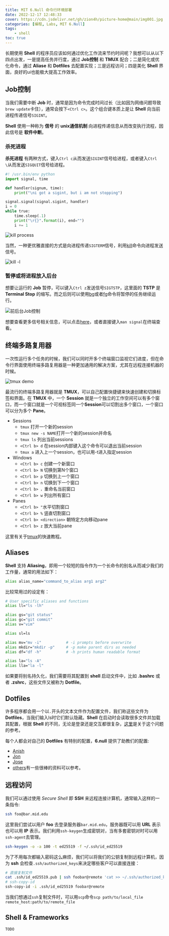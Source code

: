```yaml
---
title: MIT 6.Null 命令行环境部署
date: 2022-12-17 12:48:33
cover: https://cdn.jsdelivr.net/gh/zion4h/picture-home@main/img001.jpg
categories: [编程, Labs, MIT 6.Null]
tags: 
    - shell
toc: true
---
```

长期使用 **Shell** 的程序员应该如何通过优化工作流来节约时间呢？我想可以从以下四点出发，一是提高任务并行度，通过 **Job控制** 和 **TMUX** 配合；二是简化或优化命令，通过 **Aliase** 和 **Dotfiles** 去配置实现；三是远程访问；四是美化 **Shell** 界面，良好的ui也能极大提高工作效率。
<!--more-->

## Job控制

当我们需要中断 **Job** 时，通常是因为命令完成时间过长（比如因为网络问题导致`brew update`卡住），通常会按下`<Ctrl c>`。这个组合键本质上是让 **Shell** 向当前进程传递信号`SIGINT`。

**Shell** 使用一种称为 **信号** 的 **unix通信机制** 向进程传递信息从而改变执行流程，因此信号是 **软件中断**。

### 杀死进程

**杀死进程** 有两种方式，键入`Ctrl c`从而发送`SIGINT`信号给进程，或者键入`Ctrl \`从而发送`SIGQUIT`信号给进程。

```python
#! /usr.bin/env python
import signal, time

def handler(signum, time):
    print("\ni got a sigint, but i am not stopping")

signal.signal(signal.sigint, handler)
i = 0
while true:
    time.sleep(.1)
    print("\r{}".format(i), end="")
    i += 1
```

![kill process](https://cdn.jsdelivr.net/gh/zion4h/picture-home@main/Kill-process.png)

当然，一种更优雅直接的方式是向进程传递`SIGTERM`信号，利用[kill](https://www.man7.org/linux/man-pages/man1/kill.1.html)命令向进程发送信号。

![kill -l](https://cdn.jsdelivr.net/gh/zion4h/picture-home@main/kill-15.png)

### 暂停或将进程放入后台

想要让运行的 **Job** 暂停，可以键入`Ctrl z`发送信号`SIGTSTP`，这里面的 **TSTP** 是 **Terminal Stop** 的缩写。而之后则可以使用[bg](https://man7.org/linux/man-pages/man1/bg.1p.html)或者[fg](https://www.man7.org/linux/man-pages/man1/fg.1p.html)命令将暂停的任务继续运行。

![前后台Job控制](https://cdn.jsdelivr.net/gh/zion4h/picture-home@main/fg-bg-demo.png)

想要查看更多信号相关信息，可以点击[here](https://en.wikipedia.org/wiki/Signal_(IPC))，或者直接键入`man signal`在终端查看。

## 终端多路复用器

一次性运行多个任务的时候，我们可以同时开多个终端窗口监视它们进度，但在命令行界面使用终端多路复用器是一种更加通用的解决方案，尤其在远程连接机器的时候。

![tmux demo](https://cdn.jsdelivr.net/gh/zion4h/picture-home@main/tmux.png)

最流行的终端多路复用器就是 **TMUX**，可以自己配置快捷键来快速创建和切换标签和界面。在 **TMUX** 中，一个 **Session** 就是一个独立的工作空间可以有多个窗口，而一个窗口就是一个可视标签同一个**Session**可以切割出多个窗口，一个窗口可以分为多个 **Pane**。

- Sessions
  - `tmux` 打开一个新的session
  - `tmux new -s NAME`打开一个新的session并命名
  - `tmux ls` 列出当前sessions
  - `<Ctrl b> d` 在session内部键入这个命令可以退出当前session
  - `tmux a` 进入上一个session，也可以用-t进入指定session
- Windows
  - `<Ctrl b> c` 创建一个新窗口
  - `<Ctrl b> N` 切换到第N个窗口
  - `<Ctrl b> p` 切换到上一个窗口
  - `<Ctrl b> n` 切换到下一个窗口
  - `<Ctrl b> ，`重命名当前窗口
  - `<Ctrl b> w` 列出所有窗口
- Panes
  - `<Ctrl b> "`水平切割窗口
  - `<Ctrl b> %` 竖直切割窗口
  - `<Ctrl b> <direction>` 朝特定方向移动pane
  - `<Ctrl b> z` 放大当前pane

这里有关于[tmux](https://www.hamvocke.com/blog/a-quick-and-easy-guide-to-tmux/)的快速教程。

## Aliases

**Shell** 支持 **Aliasing**，即用一个较短的指令作为一个长命令的别名从而减少我们的工作量，通常的用法如下：

```sh
alias alias_name="command_to_alias arg1 arg2"
```

比较常用过的设定有：

```sh
# User specific aliases and functions
alias ll="ls -lh"

alias gs="git status"
alias gc="git commit"
alias v="vim"

alias sl=ls

alias mv="mv -i"           # -i prompts before overwrite
alias mkdir="mkdir -p"     # -p make parent dirs as needed
alias df="df -h"           # -h prints human readable format

alias la="ls -A"
alias lla="la -l"
```

如果要将别名持久化，我们需要将其配置到 **shell** 启动文件中，比如 **.bashrc** 或者 **.zshrc**，这些文件又被称为 **Dotfile**。

## Dotfiles

许多程序都会用一个以`.`开头的文本文件作为配置文件，我们称这些文件为 **Dotfiles**，当我们输入ls时它们默认隐藏。**Shell** 在启动时会读取很多文件并加载其配置，根据 **Shell** 的不同，无论是登录还是交互都很复杂，[这里](https://blog.flowblok.id.au/2013-02/shell-startup-scripts.html)是关于这个问题的参考。

每个人都会对自己的 **Dotfiles** 有特别的配置，**6.null** 提供了助教们的配置:

- [Anish](https://github.com/anishathalye/dotfiles)
- [Jon](https://github.com/jonhoo/configs)
- [Jose](https://github.com/jjgo/dotfiles)
- [others](https://dotfiles.github.io)有一些很棒的资料可以参考。

## 远程访问

我们可以通过使用 *Secure Shell* 即 **SSH** 来远程连接计算机，通常输入这样的一条指令:

```sh
ssh foo@bar.mid.edu
```

这里我们尝试以用户 **foo** 去登录服务器`bar.mid.edu`，服务器既可以用 **URL** 表示也可以用 **IP** 表示。我们利用`ssh-keygen`生成密钥对，当有多套密钥对时可以用`ssh-agent`去管理。

```sh
ssh-keygen -o -a 100 -t ed25519 -f ~/.ssh/id_ed25519
```

为了不用每次都输入密码这么麻烦，我们可以将我们的公钥复制到远程计算机，因为 **ssh** 会检查`.ssh/authorized_keys`来决定哪些客户可以直接连接：

```sh
# 直接复制文件
cat .ssh/id_ed25519.pub | ssh foobar@remote 'cat >> ~/.ssh/authorized_keys'
# ssh-copy-id
ssh-copy-id -i .ssh/id_ed25519 foobar@remote
```

当我们想通过`ssh`复制文件时，可以用`scp`命令`scp path/to/local_file remote_host:path/to/remote_file`

## Shell & Frameworks

`TODO`
